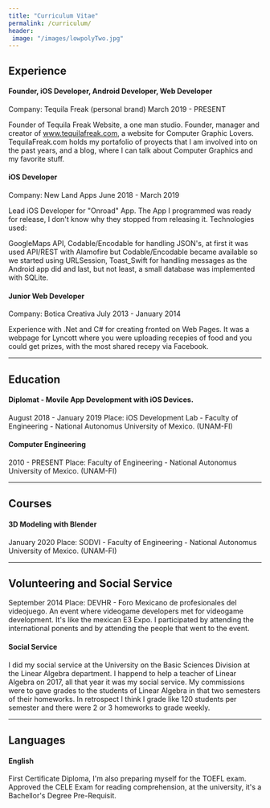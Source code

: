 ```yaml
---
title: "Curriculum Vitae"
permalink: /curriculum/
header: 
 image: "/images/lowpolyTwo.jpg"
---
```


## Experience

#### Founder, iOS Developer, Android Developer, Web Developer 
Company: Tequila Freak (personal brand)
March 2019 - PRESENT

Founder of Tequila Freak Website, a one man studio. Founder, manager and creator of www.tequilafreak.com, a website for Computer Graphic Lovers. TequilaFreak.com holds my portafolio of proyects that I am involved into on the past years, and a blog, where I can talk about Computer Graphics and my favorite stuff.
 
#### iOS Developer
Company: New Land Apps
June 2018 - March 2019

Lead iOS Developer for "Onroad" App. The App I programmed was ready for release, I don't know why they stopped from releasing it.
Technologies used:

GoogleMaps API, Codable/Encodable for handling JSON's, at first it was used API/REST with Alamofire but Codable/Encodable became available so we started using URLSession, Toast_Swift for handling messages as the Android app did and last, but not least, a small database was implemented with SQLite.


#### Junior Web Developer

Company: Botica Creativa
July 2013 - January 2014

Experience with .Net and C# for creating fronted on Web Pages. It was a webpage for Lyncott where you were uploading recepies of food and you could get prizes, with the most shared recepy via Facebook.

---

## Education

#### Diplomat - Movile App Development with iOS Devices.
August 2018 - January 2019
Place: iOS Development Lab - Faculty of Engineering - National Autonomus University of Mexico. (UNAM-FI)

#### Computer Engineering
2010 - PRESENT
Place: Faculty of Engineering - National Autonomus University of Mexico. (UNAM-FI)

---
## Courses

#### 3D Modeling with Blender
January 2020
Place: SODVI - Faculty of Engineering - National Autonomus University of Mexico. (UNAM-FI)

---

## Volunteering and Social Service

September 2014
Place: DEVHR - Foro Mexicano de profesionales del videojuego.
An event where videogame developers met for videogame development. It's like the mexican E3 Expo. I participated by attending the international ponents and by attending the people that went to the event. 

#### Social Service
I did my social service at the University on the Basic Sciences Division at the Linear Algebra department. I happend to help a teacher of Linear Algebra on 2017, all that year it was my social service. My commissions were to gave grades to the students of Linear Algebra in that two semesters of their homeworks. In retrospect I think I grade like 120 students per semester and there were 2 or 3 homeworks to grade weekly. 

---
## Languages

#### English
First Certificate Diploma, I'm also preparing myself for the TOEFL exam. Approved the CELE Exam for reading comprehension, at the university, it's a Bachellor's Degree Pre-Requisit.
